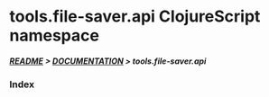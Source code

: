 
# tools.file-saver.api ClojureScript namespace

##### [README](../../../../README.md) > [DOCUMENTATION](../../../COVER.md) > tools.file-saver.api

### Index